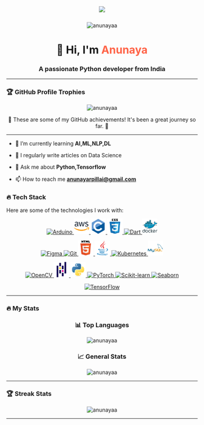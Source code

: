<div align="center">
  <img height="150" src="https://media.giphy.com/media/M9gbBd9nbDrOTu1Mqx/giphy.gif"  />
</div>

###


###

<div align="center">
<p align="center"> <img src="https://komarev.com/ghpvc/?username=anunayaa&label=Profile%20views&color=0e75b6&style=flat" alt="anunayaa" /> </p>
</div>

###


<div align="center">
  <h1>👋 Hi, I'm <span style="color: #FF6347;">Anunaya</span> </h1>
  <h3> A passionate <strong>Python developer</strong> from India </h3>
</div>






---

### 🏆 GitHub Profile Trophies

<div align="center">
  <p>
    <img src="https://github-profile-trophy.vercel.app/?username=anunayaa&theme=radical&row=1&column=5" alt="anunayaa" />
  </p>
  <p align="center">
    🌟 These are some of my GitHub achievements! It's been a great journey so far. 🚀
  </p>
</div>

---


- 🌱 I’m currently learning **AI,ML,NLP,DL**

- 📝 I regularly write articles on Data Science

- 💬 Ask me about **Python,Tensorflow**

- 📫 How to reach me **anunayarpillai@gmail.com**


<p align="left">
</p>

### 🔥 Tech Stack

Here are some of the technologies I work with:

<p align="center">
  <a href="https://www.arduino.cc/" target="_blank"> 
    <img src="https://cdn.worldvectorlogo.com/logos/arduino-1.svg" alt="Arduino" width="40" height="40"/>
  </a>
  <a href="https://aws.amazon.com" target="_blank"> 
    <img src="https://raw.githubusercontent.com/devicons/devicon/master/icons/amazonwebservices/amazonwebservices-original-wordmark.svg" alt="AWS" width="40" height="40"/>
  </a>
  <a href="https://www.cprogramming.com/" target="_blank"> 
    <img src="https://raw.githubusercontent.com/devicons/devicon/master/icons/c/c-original.svg" alt="C" width="40" height="40"/>
  </a>
  <a href="https://www.w3schools.com/css/" target="_blank"> 
    <img src="https://raw.githubusercontent.com/devicons/devicon/master/icons/css3/css3-original-wordmark.svg" alt="CSS3" width="40" height="40"/>
  </a>
  <a href="https://dart.dev" target="_blank"> 
    <img src="https://www.vectorlogo.zone/logos/dartlang/dartlang-icon.svg" alt="Dart" width="40" height="40"/>
  </a>
  <a href="https://www.docker.com/" target="_blank"> 
    <img src="https://raw.githubusercontent.com/devicons/devicon/master/icons/docker/docker-original-wordmark.svg" alt="Docker" width="40" height="40"/>
  </a>
</p>

<p align="center">
  <a href="https://www.figma.com/" target="_blank"> 
    <img src="https://www.vectorlogo.zone/logos/figma/figma-icon.svg" alt="Figma" width="40" height="40"/>
  </a>
  <a href="https://git-scm.com/" target="_blank"> 
    <img src="https://www.vectorlogo.zone/logos/git-scm/git-scm-icon.svg" alt="Git" width="40" height="40"/>
  </a>
  <a href="https://www.w3.org/html/" target="_blank"> 
    <img src="https://raw.githubusercontent.com/devicons/devicon/master/icons/html5/html5-original-wordmark.svg" alt="HTML5" width="40" height="40"/>
  </a>
  <a href="https://www.java.com" target="_blank"> 
    <img src="https://raw.githubusercontent.com/devicons/devicon/master/icons/java/java-original.svg" alt="Java" width="40" height="40"/>
  </a>
  <a href="https://kubernetes.io" target="_blank"> 
    <img src="https://www.vectorlogo.zone/logos/kubernetes/kubernetes-icon.svg" alt="Kubernetes" width="40" height="40"/>
  </a>
  <a href="https://www.mysql.com/" target="_blank"> 
    <img src="https://raw.githubusercontent.com/devicons/devicon/master/icons/mysql/mysql-original-wordmark.svg" alt="MySQL" width="40" height="40"/>
  </a>
</p>

<p align="center">
  <a href="https://opencv.org/" target="_blank"> 
    <img src="https://www.vectorlogo.zone/logos/opencv/opencv-icon.svg" alt="OpenCV" width="40" height="40"/>
  </a>
  <a href="https://pandas.pydata.org/" target="_blank"> 
    <img src="https://raw.githubusercontent.com/devicons/devicon/2ae2a900d2f041da66e950e4d48052658d850630/icons/pandas/pandas-original.svg" alt="Pandas" width="40" height="40"/>
  </a>
  <a href="https://www.python.org" target="_blank"> 
    <img src="https://raw.githubusercontent.com/devicons/devicon/master/icons/python/python-original.svg" alt="Python" width="40" height="40"/>
  </a>
  <a href="https://pytorch.org/" target="_blank"> 
    <img src="https://www.vectorlogo.zone/logos/pytorch/pytorch-icon.svg" alt="PyTorch" width="40" height="40"/>
  </a>
  <a href="https://scikit-learn.org/" target="_blank"> 
    <img src="https://upload.wikimedia.org/wikipedia/commons/0/05/Scikit_learn_logo_small.svg" alt="Scikit-learn" width="40" height="40"/>
  </a>
  <a href="https://seaborn.pydata.org/" target="_blank"> 
    <img src="https://seaborn.pydata.org/_images/logo-mark-lightbg.svg" alt="Seaborn" width="40" height="40"/>
  </a>
</p>

<p align="center">
  <a href="https://www.tensorflow.org" target="_blank"> 
    <img src="https://www.vectorlogo.zone/logos/tensorflow/tensorflow-icon.svg" alt="TensorFlow" width="40" height="40"/>
  </a>
</p>

---

### 🔥 My Stats

<div align="center">
  <h3>📊 Top Languages</h3>
  <img src="https://github-readme-stats.vercel.app/api/top-langs?username=anunayaa&show_icons=true&locale=en&layout=compact&hide=html" alt="anunayaa" />
</div>

<div align="center">
  <h3>📈 General Stats</h3>
  <img src="https://github-readme-stats.vercel.app/api?username=anunayaa&show_icons=true&locale=en" alt="anunayaa" />
</div>

---

### 🏆 Streak Stats

<div align="center">
  <img align="center" src="https://github-readme-streak-stats.herokuapp.com/?user=anunayaa&" alt="anunayaa" />
</div>

---


